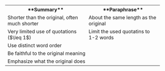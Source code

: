   <table>
	 <tr>
		  <th> **Summary**</th>
		  <th>  **Paraphrase**  </th>
	</tr>
	<tr>
		<td> Shorter than the original, often much shorter </td>
		<td> About the same length as the original </td>
	</tr>
	<tr>
		<td> Very limited use of quotations ($\leq 1$) </td>
		<td> Limit the used quotatins to 1-2 words </td>
	<tr>
		<td colspan = 2>Use distinct word order </td>
	</tr>
	<tr>
		<td colspan = 2> Be faithful to the original meaning </td>
	</tr>
	<tr>
		<td colspan = 2> Emphasize what the original does </td>
	</tr>
</table>
